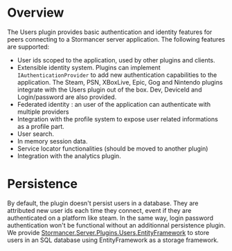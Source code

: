 ﻿# Overview

The Users plugin provides basic authentication and identity features for peers connecting to a Stormancer server application.
The following features are supported:

- User ids scoped to the application, used by other plugins and clients.
- Extensible identity system. Plugins can implement `IAuthenticationProvider` to add new authentication capabilities to the application. The Steam, PSN, XBoxLive, Epic, Gog and Nintendo plugins integrate with the Users plugin out of the box. Dev, DeviceId and Login/password are also provided.
- Federated identity : an user of the application can authenticate with multiple providers
- Integration with the profile system to expose user related informations as a profile part.
- User search.
- In memory session data.
- Service locator functionalities (should be moved to another plugin)
- Integration with the analytics plugin.


# Persistence
By default, the plugin doesn't persist users in a database. They are attributed new user ids each time they connect, event if they are authenticated on a platform like steam. In the same way, login password authentication won't be functional without an additionnal persistence plugin. We provide [Stormancer.Server.Plugins.Users.EntityFramework](https://www.nuget.org/packages/Stormancer.Server.Plugins.Users.EntityFramework) to store users in an SQL database using EntityFramework as a storage framework.

